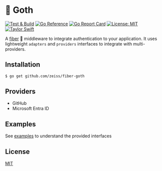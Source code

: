 # 👻 Goth

[![Test & Build](https://github.com/zeiss/fiber-goth/actions/workflows/main.yml/badge.svg)](https://github.com/zeiss/fiber-goth/actions/workflows/main.yml)
[![Go Reference](https://pkg.go.dev/badge/github.com/zeiss/fiber-goth.svg)](https://pkg.go.dev/github.com/zeiss/fiber-goth)
[![Go Report Card](https://goreportcard.com/badge/github.com/zeiss/fiber-goth)](https://goreportcard.com/report/github.com/zeiss/fiber-goth)
[![License: MIT](https://img.shields.io/badge/License-MIT-yellow.svg)](https://opensource.org/licenses/MIT)
[![Taylor Swift](https://img.shields.io/badge/secured%20by-taylor%20swift-brightgreen.svg)](https://twitter.com/SwiftOnSecurity)

A [fiber](https://gofiber.io/) :rocket: middleware to integrate authentication to your application. It uses lightweight `adapters` and `providers` interfaces to integrate with multi-providers. 

## Installation

```bash
$ go get github.com/zeiss/fiber-goth
```

## Providers

* GitHub
* Microsoft Entra ID

## Examples

See [examples](https://github.com/zeiss/fiber-goth/tree/master/examples) to understand the provided interfaces

## License

[MIT](/LICENSE)
